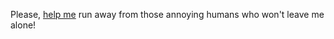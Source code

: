 Please, [help me](https://games2024.itch.io/cat-game) run away from those annoying humans who won't leave me alone!
